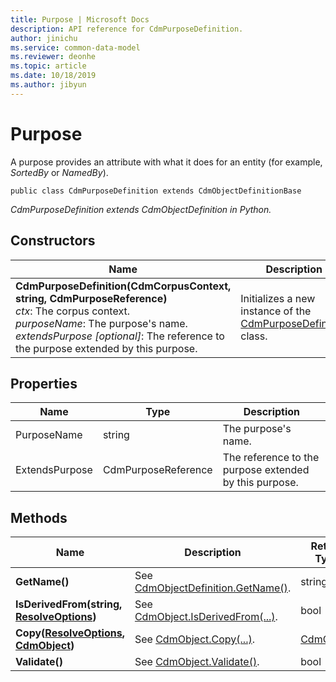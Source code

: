 ```yaml
---
title: Purpose | Microsoft Docs
description: API reference for CdmPurposeDefinition.
author: jinichu
ms.service: common-data-model
ms.reviewer: deonhe 
ms.topic: article
ms.date: 10/18/2019
ms.author: jibyun
---
```


# Purpose

A purpose provides an attribute with what it does for an entity (for example, *SortedBy* or *NamedBy*).


```
public class CdmPurposeDefinition extends CdmObjectDefinitionBase
```
*CdmPurposeDefinition extends CdmObjectDefinition in Python.*

## Constructors
|Name|Description|
|---|---|
|**CdmPurposeDefinition(CdmCorpusContext, string, CdmPurposeReference)**<br/>*ctx*: The corpus context.<br/>*purposeName*: The purpose's name.<br/>*extendsPurpose [optional]*: The reference to the purpose extended by this purpose.|Initializes a new instance of the [CdmPurposeDefinition](purpose.md) class.|

## Properties
|Name|Type|Description|
|---|---|---|
|PurposeName|string|The purpose's name.|
|ExtendsPurpose|CdmPurposeReference|The reference to the purpose extended by this purpose.|

## Methods
|Name|Description|Return Type|
|---|---|---|
|**GetName()**|See [CdmObjectDefinition.GetName()](cdmobjectdefinition.md#methods).|string|
|**IsDerivedFrom(string, [ResolveOptions](../utilities/resolveoptions.md))**|See [CdmObject.IsDerivedFrom(...)](cdmobject.md#methods).|bool|
|**Copy([ResolveOptions](../utilities/resolveoptions.md), [CdmObject](cdmobject.md))**|See [CdmObject.Copy(...)](cdmobject.md#methods).|[CdmObject](cdmobject.md)|
|**Validate()**|See [CdmObject.Validate()](cdmobject.md#methods).|bool|

